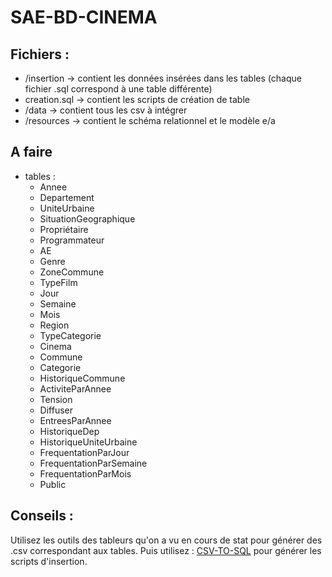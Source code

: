 # SAE-BD-CINEMA

## Fichiers : 

* /insertion -> contient les données insérées dans les tables (chaque fichier .sql correspond à une table différente)
* creation.sql -> contient les scripts de création de table
* /data -> contient tous les csv à intégrer
* /resources -> contient le schéma relationnel et le modèle e/a

## A faire

* tables :
	* Annee
	* Departement
	* UniteUrbaine
	* SituationGeographique
	* Propriétaire
	* Programmateur
	* AE
	* Genre
	* ZoneCommune
	* TypeFilm
	* Jour
	* Semaine
	* Mois
	* Region
	* TypeCategorie
	* Cinema
	* Commune
	* Categorie
	* HistoriqueCommune
	* ActiviteParAnnee
	* Tension
	* Diffuser
	* EntreesParAnnee
	* HistoriqueDep
	* HistoriqueUniteUrbaine
	* FrequentationParJour
	* FrequentationParSemaine
	* FrequentationParMois
	* Public

## Conseils :

Utilisez les outils des tableurs qu'on a vu en cours de stat pour générer des .csv correspondant aux tables. Puis utilisez : [CSV-TO-SQL](https://www.convertcsv.com/csv-to-sql.htm) pour générer les scripts d'insertion.
